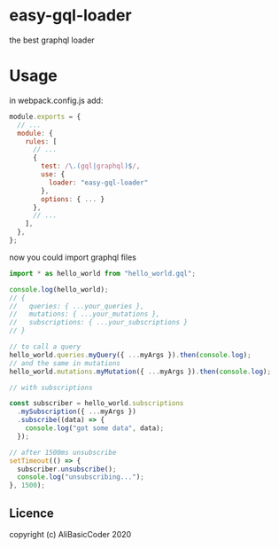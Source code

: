 # easy-gql-loader

the best graphql loader

# Usage

in webpack.config.js add:

```js
module.exports = {
  // ...
  module: {
    rules: [
      // ...
      {
        test: /\.(gql|graphql)$/,
        use: {
          loader: "easy-gql-loader"
        },
        options: { ... }
      },
      // ...
    ],
  },
};
```

now you could import graphql files

```js
import * as hello_world from "hello_world.gql";

console.log(hello_world);
// {
//   queries: { ...your_queries },
//   mutations: { ...your_mutations },
//   subscriptions: { ...your_subscriptions }
// }

// to call a query
hello_world.queries.myQuery({ ...myArgs }).then(console.log);
// and the same in mutations
hello_world.mutations.myMutation({ ...myArgs }).then(console.log);

// with subscriptions

const subscriber = hello_world.subscriptions
  .mySubscription({ ...myArgs })
  .subscribe((data) => {
    console.log("got some data", data);
  });

// after 1500ms unsubscribe
setTimeout(() => {
  subscriber.unsubscribe();
  console.log("unsubscribing...");
}, 1500);
```

## Licence

copyright (c) AliBasicCoder 2020
